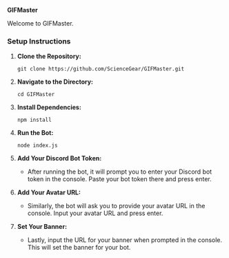 **GIFMaster**

Welcome to GIFMaster.

### Setup Instructions

1. **Clone the Repository:**
   ```
   git clone https://github.com/ScienceGear/GIFMaster.git
   ```

2. **Navigate to the Directory:**
   ```
   cd GIFMaster
   ```

3. **Install Dependencies:**
   ```
   npm install
   ```

4. **Run the Bot:**
   ```
   node index.js
   ```

5. **Add Your Discord Bot Token:**
   - After running the bot, it will prompt you to enter your Discord bot token in the console. Paste your bot token there and press enter.

6. **Add Your Avatar URL:**
   - Similarly, the bot will ask you to provide your avatar URL in the console. Input your avatar URL and press enter.

7. **Set Your Banner:**
   - Lastly, input the URL for your banner when prompted in the console. This will set the banner for your bot.
